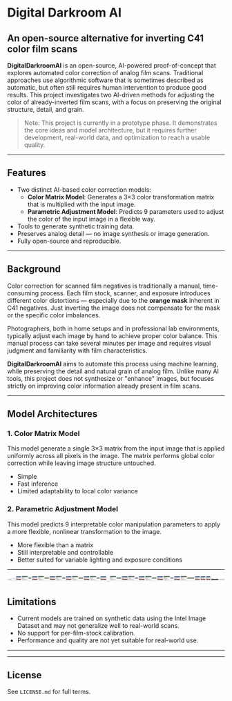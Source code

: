 # Digital Darkroom AI 
## An open-source alternative for inverting C41 color film scans

**DigitalDarkroomAI** is an open-source, AI-powered proof-of-concept that explores automated color correction of analog film scans. Traditional approaches use algorithmic software that is sometimes described as automatic, but often still requires human intervention to produce good results. This project investigates two AI-driven methods for adjusting the color of already-inverted film scans, with a focus on preserving the original structure, detail, and grain.

> Note: This project is currently in a prototype phase. It demonstrates the core ideas and model architecture, but it requires further development, real-world data, and optimization to reach a usable quality.

---

## Features

- Two distinct AI-based color correction models:  
  - **Color Matrix Model**: Generates a 3×3 color transformation matrix that is multiplied with the input image.  
  - **Parametric Adjustment Model**: Predicts 9 parameters used to adjust the color of the input image in a flexible way.  
- Tools to generate synthetic training data.  
- Preserves analog detail — no image synthesis or image generation.  
- Fully open-source and reproducible.

---

## Background

Color correction for scanned film negatives is traditionally a manual, time-consuming process. Each film stock, scanner, and exposure introduces different color distortions — especially due to the **orange mask** inherent in C41 negatives. Just inverting the image does not compensate for the mask or the specific color imbalances.

Photographers, both in home setups and in professional lab environments, typically adjust each image by hand to achieve proper color balance. This manual process can take several minutes per image and requires visual judgment and familiarity with film characteristics.

**DigitalDarkroomAI** aims to automate this process using machine learning, while preserving the detail and natural grain of analog film. Unlike many AI tools, this project does not synthesize or "enhance" images, but focuses strictly on improving color information already present in film scans.

---

## Model Architectures

### 1. Color Matrix Model

This model generate a single 3×3 matrix from the input image that is applied uniformly across all pixels in the image. The matrix performs global color correction while leaving image structure untouched.

- Simple
- Fast inference
- Limited adaptability to local color variance

### 2. Parametric Adjustment Model

This model predicts 9 interpretable color manipulation parameters to apply a more flexible, nonlinear transformation to the image.

- More flexible than a matrix
- Still interpretable and controllable
- Better suited for variable lighting and exposure conditions

---

![Model Architecture](images/trained_model_2025-06-15_05-18-22.keras.svg)


## Limitations

- Current models are trained on synthetic data using the Intel Image Dataset and may not generalize well to real-world scans.
- No support for per-film-stock calibration.
- Performance and quality are not yet suitable for real-world use.

---

---

## License

See `LICENSE.md` for full terms.